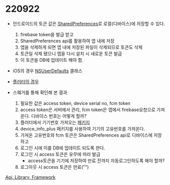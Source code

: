 # 220922

- 안드로이드의 토큰 값은 [SharedPreferences](https://koohee.tistory.com/12)로 로컬(디바이스)에 저장할 수 있다.
    1. firebase token을 발급 받고
    2. SharedPreferences api를 활용하여 앱 내에 저장
    3. 앱을 삭제하게 되면 앱 내에 저장된 파일이 삭제되므로 토큰도 삭제
    4. 토큰일 삭제 됐으니 앱을 다시 설치 시 새로운 토큰 발급
    5. 이 토큰을 DB에 업데이트 해야 함. 
- iOS의 경우 [NSUserDefaults](https://m.blog.naver.com/PostView.naver?isHttpsRedirect=true&blogId=whdals0&logNo=220793501450) 클래스
- [플러터의 경우](https://velog.io/@dudgjs13579/Flutter-SharedPreferences-%EA%B8%B0%EB%8A%A5-%EB%B0%8F-%EC%82%AC%EC%9A%A9%EB%B2%95) 

- 스웨거를 통해 확인해 본 결과
    1. 필요한 값은 access token, device serial no, fcm token
    2. access token은 서버에서 관리, fcm token은 앱에서 firebase요청으로 가져온다. 디바이스 번호는 어떻게 할까?
    3. 플러터에서 기기번호 가져오는 [패키지](https://dev-yakuza.posstree.com/ko/flutter/device-unique-id/) 
    4. device_info_plus 패키지를 사용하여 기기의 고유번호를 가져온다.
    5. 가져온 고유번호와 fcm 토큰은 SharedPreferences api로 디바이스에 저장하고
    6. 로그인 시에 이를 DB에 업데이트 되도록 한다.
    7. 로그인 시 access 토큰은 유무에 따라 발급
        - access토큰을 기기에 저장하여 만료 전까지 자동로그인하도록 해야 할까?
    8. 로그아웃 시 access 토큰은 만료("")



[Api, Library, Framework](https://dankthedust.notion.site/API-Library-Framework-edaca5d855e5404e9477e78a687ebd68) 